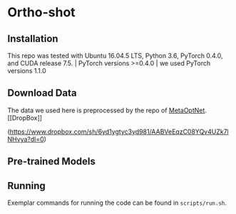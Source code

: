 # Ortho-shot


## Installation

This repo was tested with Ubuntu 16.04.5 LTS, Python 3.6, PyTorch 0.4.0, and CUDA release 7.5.
| PyTorch versions >=0.4.0 | we used PyTorch versions 1.1.0

## Download Data
The data we used here is preprocessed by the repo of [MetaOptNet](https://github.com/kjunelee/MetaOptNet).
[[DropBox]]

(https://www.dropbox.com/sh/6yd1ygtyc3yd981/AABVeEqzC08YQv4UZk7lNHvya?dl=0)

## Pre-trained Models

## Running

Exemplar commands for running the code can be found in `scripts/run.sh`.



